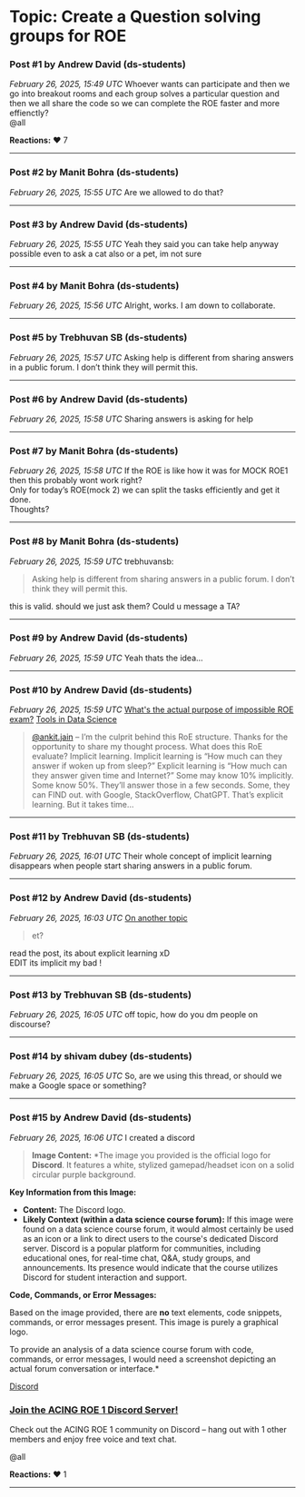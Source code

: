 # Topic: Create a Question solving groups for ROE

### Post #1 by **Andrew David** (ds-students)
*February 26, 2025, 15:49 UTC*
Whoever wants can participate and then we go into breakout rooms and each group solves a particular question and then we all share the code so we can complete the ROE faster and more effienctly?  
@all

**Reactions:** ❤️ 7

---

### Post #2 by **Manit Bohra** (ds-students)
*February 26, 2025, 15:55 UTC*
Are we allowed to do that?

---

### Post #3 by **Andrew David** (ds-students)
*February 26, 2025, 15:55 UTC*
Yeah they said you can take help anyway possible even to ask a cat also or a pet, im not sure

---

### Post #4 by **Manit Bohra** (ds-students)
*February 26, 2025, 15:56 UTC*
Alright, works. I am down to collaborate.

---

### Post #5 by **Trebhuvan SB** (ds-students)
*February 26, 2025, 15:57 UTC*
Asking help is different from sharing answers in a public forum. I don’t think they will permit this.

---

### Post #6 by **Andrew David** (ds-students)
*February 26, 2025, 15:58 UTC*
Sharing answers is asking for help

---

### Post #7 by **Manit Bohra** (ds-students)
*February 26, 2025, 15:58 UTC*
If the ROE is like how it was for MOCK ROE1 then this probably wont work right?  
Only for today’s ROE(mock 2) we can split the tasks efficiently and get it done.  
Thoughts?

---

### Post #8 by **Manit Bohra** (ds-students)
*February 26, 2025, 15:59 UTC*
trebhuvansb:

> Asking help is different from sharing answers in a public forum. I don’t think they will permit this.

this is valid. should we just ask them? Could u message a TA?

---

### Post #9 by **Andrew David** (ds-students)
*February 26, 2025, 15:59 UTC*
Yeah thats the idea…

---

### Post #10 by **Andrew David** (ds-students)
*February 26, 2025, 15:59 UTC*
[What's the actual purpose of impossible ROE exam?](https://discourse.onlinedegree.iitm.ac.in/t/whats-the-actual-purpose-of-impossible-roe-exam/99838/2) [Tools in Data Science](https://discourse.onlinedegree.iitm.ac.in/c/courses/tds-kb/34)

> [@ankit.jain](https://discourse.onlinedegree.iitm.ac.in/u/ankit.jain) – I’m the culprit behind this RoE structure. Thanks for the opportunity to share my thought process.
> What does this RoE evaluate? Implicit learning.
> Implicit learning is “How much can they answer if woken up from sleep?”
> Explicit learning is “How much can they answer given time and Internet?”
> Some may know 10% implicitly. Some know 50%. They’ll answer those in a few seconds.
> Some, they can FIND out. with Google, StackOverflow, ChatGPT. That’s explicit learning. But it takes time…

---

### Post #11 by **Trebhuvan SB** (ds-students)
*February 26, 2025, 16:01 UTC*
Their whole concept of implicit learning disappears when people start sharing answers in a public forum.

---

### Post #12 by **Andrew David** (ds-students)
*February 26, 2025, 16:03 UTC*
[On another topic](https://discourse.onlinedegree.iitm.ac.in/t/99838/2)

> et?

read the post, its about explicit learning xD  
EDIT its implicit my bad !

---

### Post #13 by **Trebhuvan SB** (ds-students)
*February 26, 2025, 16:05 UTC*
off topic, how do you dm people on discourse?

---

### Post #14 by **shivam dubey** (ds-students)
*February 26, 2025, 16:05 UTC*
So, are we using this thread, or should we make a Google space or something?

---

### Post #15 by **Andrew David** (ds-students)
*February 26, 2025, 16:06 UTC*
I created a discord



> **Image Content:** *The image you provided is the official logo for **Discord**. It features a white, stylized gamepad/headset icon on a solid circular purple background.

**Key Information from this Image:**

*   **Content:** The Discord logo.
*   **Likely Context (within a data science course forum):** If this image were found on a data science course forum, it would almost certainly be used as an icon or a link to direct users to the course's dedicated Discord server. Discord is a popular platform for communities, including educational ones, for real-time chat, Q&A, study groups, and announcements. Its presence would indicate that the course utilizes Discord for student interaction and support.

**Code, Commands, or Error Messages:**

Based on the image provided, there are **no** text elements, code snippets, commands, or error messages present. This image is purely a graphical logo.

To provide an analysis of a data science course forum with code, commands, or error messages, I would need a screenshot depicting an actual forum conversation or interface.*


[Discord](https://discord.com/invite/vFTqFMw6)

### [Join the ACING ROE 1 Discord Server!](https://discord.com/invite/vFTqFMw6)

Check out the ACING ROE 1 community on Discord – hang out with 1 other members and enjoy free voice and text chat.

@all

**Reactions:** ❤️ 1

---
